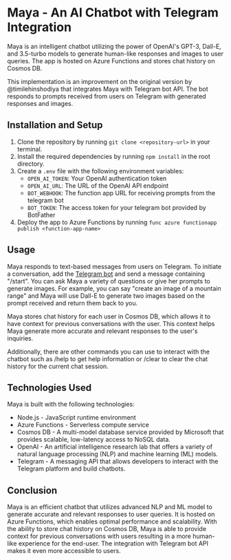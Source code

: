 # Maya - An AI Chatbot with Telegram Integration

Maya is an intelligent chatbot utilizing the power of OpenAI's GPT-3, Dall-E, and 3.5-turbo models to generate human-like responses and images to user queries. The app is hosted on Azure Functions and stores chat history on Cosmos DB.

This implementation is an improvement on the original version by @timilehinshodiya that integrates Maya with Telegram bot API. The bot responds to prompts received from users on Telegram with generated responses and images.

## Installation and Setup

1. Clone the repository by running `git clone <repository-url>` in your terminal.
2. Install the required dependencies by running `npm install` in the root directory.
3. Create a `.env` file with the following environment variables:
   - `OPEN_AI_TOKEN`: Your OpenAI authentication token
   - `OPEN_AI_URL`: The URL of the OpenAI API endpoint
   - `BOT_WEBHOOK`: The function app URL for receiving prompts from the telegram bot
   - `BOT_TOKEN`: The access token for your telegram bot provided by BotFather
4. Deploy the app to Azure Functions by running `func azure functionapp publish <function-app-name>`

## Usage

Maya responds to text-based messages from users on Telegram. To initiate a conversation, add the [Telegram bot](https://t.me/Maya_assist_bot) and send a message containing "/start". You can ask Maya a variety of questions or give her prompts to generate images. For example, you can say "create an image of a mountain range" and Maya will use Dall-E to generate two images based on the prompt received and return them back to you.

Maya stores chat history for each user in Cosmos DB, which allows it to have context for previous conversations with the user. This context helps Maya generate more accurate and relevant responses to the user's inquiries.

Additionally, there are other commands you can use to interact with the chatbot such as /help to get help information or /clear to clear the chat history for the current chat session.

## Technologies Used

Maya is built with the following technologies:

- Node.js - JavaScript runtime environment
- Azure Functions - Serverless compute service
- Cosmos DB - A multi-model database service provided by Microsoft that provides scalable, low-latency access to NoSQL data.
- OpenAI - An artificial intelligence research lab that offers a variety of natural language processing (NLP) and machine learning (ML) models.
- Telegram - A messaging API that allows developers to interact with the Telegram platform and build chatbots.

## Conclusion

Maya is an efficient chatbot that utilizes advanced NLP and ML model to generate accurate and relevant responses to user queries. It is hosted on Azure Functions, which enables optimal performance and scalability. With the ability to store chat history on Cosmos DB, Maya is able to provide context for previous conversations with users resulting in a more human-like experience for the end-user. The integration with Telegram bot API makes it even more accessible to users.
